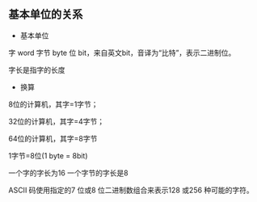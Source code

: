 ## 基本单位的关系

- 基本单位

字 word
字节 byte
位 bit，来自英文bit，音译为“比特”，表示二进制位。

字长是指字的长度



- 换算

8位的计算机，其字=1字节；

32位的计算机，其字=4字节；

64位的计算机，其字=8字节



1字节=8位(1 byte = 8bit)

一个字的字长为16
一个字节的字长是8



ASCII 码使用指定的7 位或8 位二进制数组合来表示128 或256 种可能的字符。